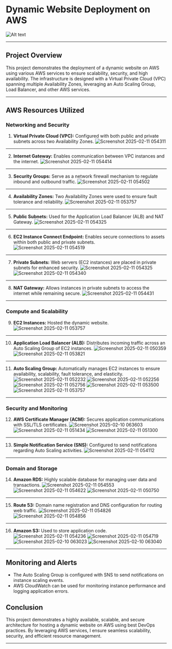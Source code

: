 # Dynamic Website Deployment on AWS


![Alt text](Host_a_Dynamic_Web_App_on_AWS.png)

---

## Project Overview
This project demonstrates the deployment of a dynamic website on AWS using various AWS services to ensure scalability, security, and high availability. The infrastructure is designed with a Virtual Private Cloud (VPC) spanning multiple Availability Zones, leveraging an Auto Scaling Group, Load Balancer, and other AWS services.

---
## AWS Resources Utilized
### **Networking and Security**
1. **Virtual Private Cloud (VPC):** Configured with both public and private subnets across two Availability Zones.
![Screenshot 2025-02-11 054311](https://github.com/user-attachments/assets/69b4081c-67c0-45a6-a31a-67a0a01665ed)
---
2. **Internet Gateway:** Enables communication between VPC instances and the internet.
![Screenshot 2025-02-11 054414](https://github.com/user-attachments/assets/1b3a0e8d-1088-40f7-b66d-116b15d7e13c)
---
3. **Security Groups:** Serve as a network firewall mechanism to regulate inbound and outbound traffic.
![Screenshot 2025-02-11 054502](https://github.com/user-attachments/assets/7b2a5762-8665-4dc8-84c6-c90ff68e07b6)
---
4. **Availability Zones:** Two Availability Zones were used to ensure fault tolerance and reliability.
![Screenshot 2025-02-11 053757](https://github.com/user-attachments/assets/e8ed099d-376f-4dd5-9913-54daf024b0fa)
---
5. **Public Subnets:** Used for the Application Load Balancer (ALB) and NAT Gateway.
![Screenshot 2025-02-11 054325](https://github.com/user-attachments/assets/8d1cae04-23b2-4e4e-b98a-56395f3f0853)
---
6. **EC2 Instance Connect Endpoint:** Enables secure connections to assets within both public and private subnets.
![Screenshot 2025-02-11 054519](https://github.com/user-attachments/assets/cd28ef41-0eb1-48e2-9411-702608a7d325)
---
7. **Private Subnets:** Web servers (EC2 instances) are placed in private subnets for enhanced security.
![Screenshot 2025-02-11 054325](https://github.com/user-attachments/assets/bcf0f47a-4747-44e0-80ac-1078051f3e9d)
![Screenshot 2025-02-11 054340](https://github.com/user-attachments/assets/98f6b89b-37f9-4f69-97e1-a21e24ae8d68)
---
8. **NAT Gateway:** Allows instances in private subnets to access the internet while remaining secure.
![Screenshot 2025-02-11 054431](https://github.com/user-attachments/assets/cb7238b9-45ac-400a-ba98-87834fed09b9)
---
### **Compute and Scalability**
9. **EC2 Instances:** Hosted the dynamic website.
![Screenshot 2025-02-11 053757](https://github.com/user-attachments/assets/10b0be18-5ef7-46da-a801-4c4251a0cb78)
---
10. **Application Load Balancer (ALB):** Distributes incoming traffic across an Auto Scaling Group of EC2 instances.
![Screenshot 2025-02-11 050359](https://github.com/user-attachments/assets/6c305047-447f-40b3-b7ae-432f8441e2d7)
![Screenshot 2025-02-11 053821](https://github.com/user-attachments/assets/6ec9c01b-e2b0-40c3-bb16-6d4fa956d0dc)
---
11. **Auto Scaling Group:** Automatically manages EC2 instances to ensure availability, scalability, fault tolerance, and elasticity.
![Screenshot 2025-02-11 052232](https://github.com/user-attachments/assets/7f9667f8-e987-4c65-8cb9-0c591edfa044)
![Screenshot 2025-02-11 052256](https://github.com/user-attachments/assets/8a7037c8-21bc-4404-aeb8-c24996863140)
![Screenshot 2025-02-11 052756](https://github.com/user-attachments/assets/11425b09-810e-401f-8dc4-4d231385905c)
![Screenshot 2025-02-11 053500](https://github.com/user-attachments/assets/f47d08db-6666-4f5d-857a-7023b506afb7)
![Screenshot 2025-02-11 053757](https://github.com/user-attachments/assets/16790c8c-7bf0-4807-882a-429a469a8c7d)
---
### **Security and Monitoring**
12. **AWS Certificate Manager (ACM):** Secures application communications with SSL/TLS certificates.
![Screenshot 2025-02-10 063603](https://github.com/user-attachments/assets/3a01436c-15ce-42da-9568-55ead445211b)
![Screenshot 2025-02-11 051434](https://github.com/user-attachments/assets/0036260e-99c7-4b33-b9c3-0407b1abd5f6)
![Screenshot 2025-02-11 051300](https://github.com/user-attachments/assets/94ec37e4-c1a6-47a9-8b35-6d54b892e68b)
---
13. **Simple Notification Service (SNS):** Configured to send notifications regarding Auto Scaling activities.
![Screenshot 2025-02-11 054112](https://github.com/user-attachments/assets/52933a9e-83b6-474f-8aad-7ded2086459f)
---
### **Domain and Storage**
14. **Amazon RDS:** Highly scalable database for managing user data and transactions.
![Screenshot 2025-02-11 054553](https://github.com/user-attachments/assets/4c681448-6d7f-4631-9295-4cbe510939a7)
![Screenshot 2025-02-11 054622](https://github.com/user-attachments/assets/11f56bcb-97a9-4670-bb0f-aedab4f6075d)
![Screenshot 2025-02-11 050750](https://github.com/user-attachments/assets/7665c831-3dca-4fa6-8acc-04306976ee9a)
---
15. **Route 53:** Domain name registration and DNS configuration for routing web traffic.
![Screenshot 2025-02-11 054826](https://github.com/user-attachments/assets/7687fb2b-b934-4685-a3be-9c57da6ebf06)
![Screenshot 2025-02-11 054856](https://github.com/user-attachments/assets/d95cf559-39a0-4563-b14e-1b1d1e0a51f8)
---
16. **Amazon S3:** Used to store application code.
![Screenshot 2025-02-11 054236](https://github.com/user-attachments/assets/e5f5390a-ff89-4ac6-82dd-31658cd779e1)
![Screenshot 2025-02-11 054719](https://github.com/user-attachments/assets/db41abc3-7b6a-43ce-80ef-176300a2b9f2)
![Screenshot 2025-02-10 063023](https://github.com/user-attachments/assets/1426eb7b-7544-4569-9a3e-e7b85d15c516)
![Screenshot 2025-02-10 063040](https://github.com/user-attachments/assets/3cd71a2c-6ff9-4d4c-8318-767ad9d42d18)
---


## Monitoring and Alerts
- The Auto Scaling Group is configured with SNS to send notifications on instance scaling events.
- AWS CloudWatch can be used for monitoring instance performance and logging application errors.

## Conclusion
This project demonstrates a highly available, scalable, and secure architecture for hosting a dynamic website on AWS using best DevOps practices. By leveraging AWS services, I ensure seamless scalability, security, and efficient resource management.

---




